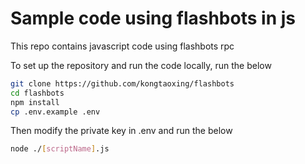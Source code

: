 # Sample code using flashbots in js

This repo contains javascript code using flashbots rpc

To set up the repository and run the code locally, run the below
```bash
git clone https://github.com/kongtaoxing/flashbots
cd flashbots
npm install
cp .env.example .env
```
Then modify the private key in .env and run the below
```bash
node ./[scriptName].js
```